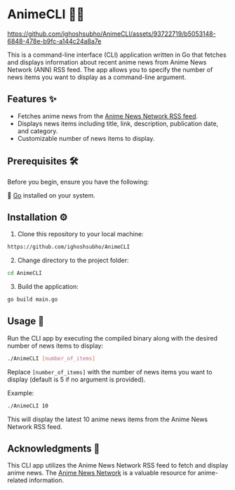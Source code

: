 # AnimeCLI 📰🎌



https://github.com/ighoshsubho/AnimeCLI/assets/93722719/b5053148-6848-478e-b9fc-a144c24a8a7e



This is a command-line interface (CLI) application written in Go that fetches and displays information about recent anime news from Anime News Network (ANN) RSS feed. The app allows you to specify the number of news items you want to display as a command-line argument.

## Features ✨

- Fetches anime news from the [Anime News Network RSS feed](https://www.animenewsnetwork.com/all/rss.xml?ann-edition=in).
- Displays news items including title, link, description, publication date, and category.
- Customizable number of news items to display.

## Prerequisites 🛠️

Before you begin, ensure you have the following:

🐧 [Go](https://go.dev/) installed on your system.

## Installation ⚙️

1. Clone this repository to your local machine:

```bash
https://github.com/ighoshsubho/AnimeCLI
```

2. Change directory to the project folder:

```bash
cd AnimeCLI
```

3. Build the application:

```bash
go build main.go
```

## Usage 🚀

Run the CLI app by executing the compiled binary along with the desired number of news items to display:

```bash
./AnimeCLI [number_of_items]
```

Replace `[number_of_items]` with the number of news items you want to display (default is 5 if no argument is provided).

Example:

```bash
./AnimeCLI 10
```

This will display the latest 10 anime news items from the Anime News Network RSS feed.

## Acknowledgments 🙏

This CLI app utilizes the Anime News Network RSS feed to fetch and display anime news. 
The [Anime News Network](https://www.animenewsnetwork.com/) is a valuable resource for anime-related information.
